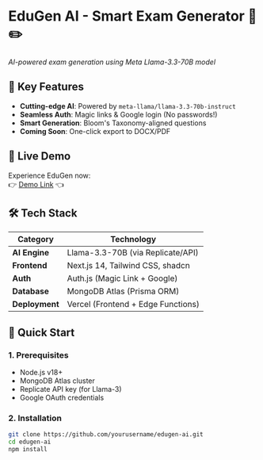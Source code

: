 # EduGen AI - Smart Exam Generator 🧠✏️

_AI-powered exam generation using Meta Llama-3.3-70B model_

## 🌟 Key Features

- **Cutting-edge AI**: Powered by `meta-llama/llama-3.3-70b-instruct`
- **Seamless Auth**: Magic links & Google login (No passwords!)
- **Smart Generation**: Bloom's Taxonomy-aligned questions
- **Coming Soon**: One-click export to DOCX/PDF

## 🚀 Live Demo

Experience EduGen now:  
👉 [Demo Link](https://edugen-ryn.vercel.app/) 👈

## 🛠️ Tech Stack

| Category       | Technology                         |
| -------------- | ---------------------------------- |
| **AI Engine**  | Llama-3.3-70B (via Replicate/API)  |
| **Frontend**   | Next.js 14, Tailwind CSS, shadcn   |
| **Auth**       | Auth.js (Magic Link + Google)      |
| **Database**   | MongoDB Atlas (Prisma ORM)         |
| **Deployment** | Vercel (Frontend + Edge Functions) |

## 📌 Quick Start

### 1. Prerequisites

- Node.js v18+
- MongoDB Atlas cluster
- Replicate API key (for Llama-3)
- Google OAuth credentials

### 2. Installation

```bash
git clone https://github.com/yourusername/edugen-ai.git
cd edugen-ai
npm install
```
